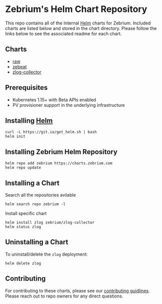 # Zebrium's Helm Chart Repository

This repo contains all of the Internal [Helm](https://helm.sh/) charts for Zebrium. Included charts are listed below and stored in the chart directory.  Please follow the links below to see the associated readme for each chart.

## Charts
* [raw](charts/raw/README.md)
* [zebeat](charts/zebeat/README.md)
* [zlog-collector](charts/zlog-collector/README.md)

## Prerequisites

- Kubernetes 1.15+ with Beta APIs enabled
- PV provisioner support in the underlying infrastructure

## Installing [Helm](https://helm.sh)

```
curl -L https://git.io/get_helm.sh | bash
helm init
```

## Installing Zebrium Helm Repository
```
helm repo add zebrium https://charts.zebrium.com
helm repo update
```
## Installing a Chart
Search all the repositories avilable 
```
helm search repo zebrium -l
```
Install specific chart 
```
helm install zlog zebrium/zlog-collector
helm status zlog
```
## Uninstalling a Chart
To uninstall/delete the `zlog` deployment: 
```
helm delete zlog
```
## Contributing

For contributing to these charts, please see our [contributing guidlines](charts/CONTRIBUTING.md).  Please reach out to repo owners for any direct questions. 